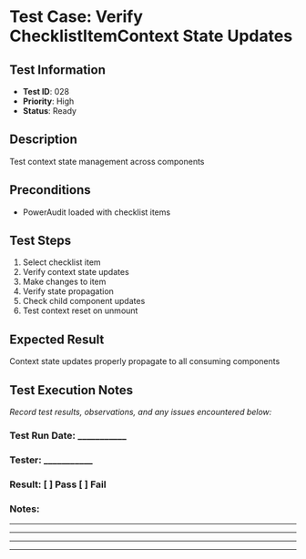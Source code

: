 # Test Case: Verify ChecklistItemContext State Updates

## Test Information
- **Test ID**: 028
- **Priority**: High
- **Status**: Ready

## Description
Test context state management across components

## Preconditions
- PowerAudit loaded with checklist items

## Test Steps
1. Select checklist item
2. Verify context state updates
3. Make changes to item
4. Verify state propagation
5. Check child component updates
6. Test context reset on unmount

## Expected Result
Context state updates properly propagate to all consuming components

## Test Execution Notes
_Record test results, observations, and any issues encountered below:_

### Test Run Date: ___________
### Tester: ___________
### Result: [ ] Pass [ ] Fail

### Notes:
_________________________________
_________________________________
_________________________________
_________________________________